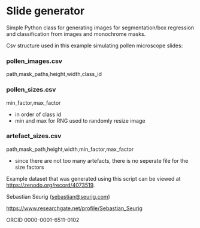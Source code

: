 # Slide generator

Simple Python class for generating images for segmentation/box regression and classification from images and monochrome masks.

Csv structure used in this example simulating pollen microscope slides:

### pollen_images.csv
path,mask_paths,height,width,class_id

### pollen_sizes.csv
min_factor,max_factor
- in order of class id
- min and max for RNG used to randomly resize image

### artefact_sizes.csv
path,mask_path,height,width,min_factor,max_factor
- since there are not too many artefacts, there is no seperate file for the size factors

Example dataset that was generated using this script can be viewed at https://zenodo.org/record/4073519.

Sebastian Seurig (sebastian@seurig.com)

https://www.researchgate.net/profile/Sebastian_Seurig

ORCID 0000-0001-6511-0102
